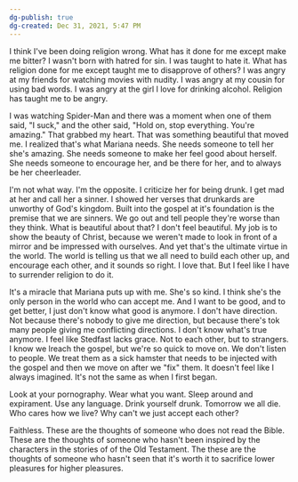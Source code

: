 ```yaml
---
dg-publish: true
dg-created: Dec 31, 2021, 5:47 PM
---
```


I think I've been doing religion wrong. What has it done for me except make me bitter? I wasn't born with hatred for sin. I was taught to hate it. What has religion done for me except taught me to disapprove of others? I was angry at my friends for watching movies with nudity. I was angry at my cousin for using bad words. I was angry at the girl I love for drinking alcohol. Religion has taught me to be angry.

I was watching Spider-Man and there was a moment when one of them said, "I suck," and the other said, "Hold on, stop everything. You're amazing." That grabbed my heart. That was something beautiful that moved me. I realized that's what Mariana needs. She needs someone to tell her she's amazing. She needs someone to make her feel good about herself. She needs someone to encourage her, and be there for her, and to always be her cheerleader.

I'm not what way. I'm the opposite. I criticize her for being drunk. I get mad at her and call her a sinner. I showed her verses that drunkards are unworthy of God's kingdom. Built into the gospel at it's foundation is the premise that we are sinners. We go out and tell people they're worse than they think. What is beautiful about that? I don't feel beautiful. My job is to show the beauty of Christ, because we weren't made to look in front of a mirror and be impressed with ourselves. And yet that's the ultimate virtue in the world. The world is telling us that we all need to build each other up, and encourage each other, and it sounds so right. I love that. But I feel like I have to surrender religion to do it.

It's a miracle that Mariana puts up with me. She's so kind. I think she's the only person in the world who can accept me. And I want to be good, and to get better, I just don't know what good is anymore. I don't have direction. Not because there's nobody to give me direction, but because there's tok many people giving me conflicting directions. I don't know what's true anymore. I feel like Stedfast lacks grace. Not to each other, but to strangers. I know we lreach the gospel, but we're so quick to move on. We don't listen to people. We treat them as a sick hamster that needs to be injected with the gospel and then we move on after we "fix" them. It doesn't feel like I always imagined. It's not the same as when I first began.

Look at your pornography. Wear what you want. Sleep around and expirament. Use any language. Drink yourself drunk. Tomorrow we all die. Who cares how we live? Why can't we just accept each other?

Faithless. These are the thoughts of someone who does not read the Bible.  These are the thoughts of someone who hasn't been inspired by the characters in the stories of of the Old Testament. The these are the thoughts of someone who hasn't seen that it's worth it to sacrifice lower pleasures for higher pleasures.